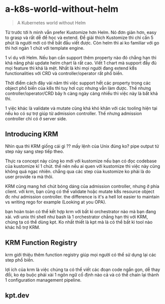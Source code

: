# a-k8s-world-without-helm

> A Kubernetes world without Helm

Từ trước tới h mình vẫn prefer Kustomize hơn Helm. Nó đơn giản hơn, easy to grasp và rất dễ để học và extend. Để giải thích Kustomize thì chỉ cần 5 phút là người mới có thể bắt đầu viết được. Còn helm thì ai ko familiar với go thì hơi ngán 1 chút với template engine.

1 ví dụ với Helm. Nếu bạn cần support thêm property nào đó chẳng hạn thì khả năng phải update helm chart là rất cao. Viết 1 chart mà support đầy đủ mọi feature thì khá là mệt. Nhất là khi mọi người đang extend k8s functionalities với CRD và controller/operator rất phổ biến.

Thời điểm cách đây vài năm thì việc support hết các property trong các object phổ biến của k8s thì tuy hơi cực nhưng vẫn làm được. Thế nhưng controller/operator/CRD bây h càng ngày càng nhiều thì việc này là bất khả thi.

1 việc khác là validate và mutate cũng khá khó khăn với các tooling hiện tại nếu ko có sự trợ giúp từ admission controller. Thế nhưng admission controller chỉ có ở server side. 

## Introducing KRM

Nhìn qua thì KRM giống cái gì ?? mấy lệnh của Unix đúng ko? pipe output từ step này sang step tiếp theo.

Thực ra concept này cũng ko mới với kustomize nếu bạn có đọc codebase của kustomize kĩ 1 chút. thế nên nếu ai quen với kustomize thì việc này cũng không quá ngạc nhiên. chẳng qua các step của kustomize ko phải là do user provide ra mà thôi.

KRM cũng mang hơi chút bóng dáng của admission controller, nhưng ở phía client. với krm, bạn cũng có thể validate hoặc mutate k8s resource object đc như admission controller. the difference is it's a hell lot easier to maintain vs writing rego for example (Looking at you OPA).

bạn hoàn toàn có thể kết hợp krm với bất kì orchestrator nào mà bạn đang xài. với unix thì shell như bash là 1 orchestrator chẳng hạn thì với KRM, chúng ta có thể dùng kpt. Ko nhất thiết là kpt mà là có thể bất kì tool nào khác hỗ trợ KRM.

## KRM Function Registry

krm giới thiệu thêm function registry giúp mọi người có thể sử dụng lại các step phổ biến.

lợi ích của krm là việc chúng ta có thể viết các đoạn code ngắn gọn, dễ thay đổi, ko ép buộc phải xài 1 ngôn ngữ cố định nào cả và có thể chain lại thành 1 configuration management pipeline.

## kpt.dev
